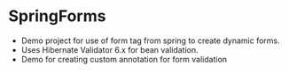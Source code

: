 # SpringForms
- Demo project for use of form tag from spring to create dynamic forms.
- Uses Hibernate Validator 6.x for bean validation.
- Demo for creating custom annotation for form validation
